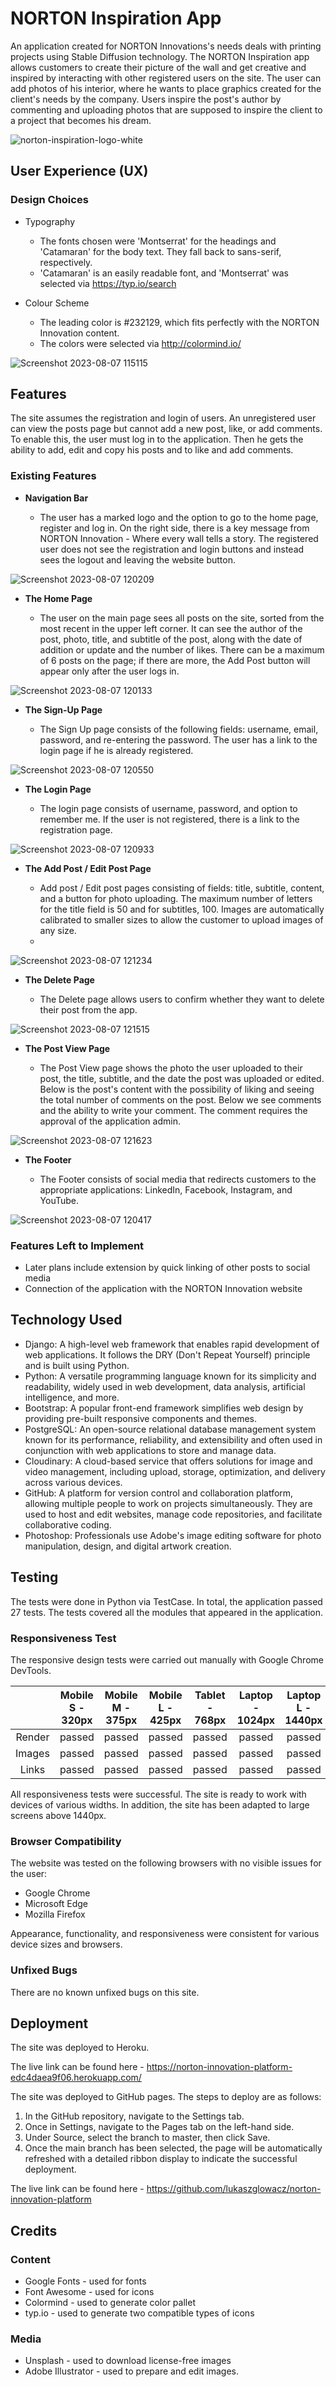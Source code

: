 # NORTON Inspiration App
An application created for NORTON Innovations's needs deals with printing projects using Stable Diffusion technology. The NORTON Inspiration app allows customers to create their picture of the wall and get creative and inspired by interacting with other registered users on the site. The user can add photos of his interior, where he wants to place graphics created for the client's needs by the company. Users inspire the post's author by commenting and uploading photos that are supposed to inspire the client to a project that becomes his dream.

![norton-inspiration-logo-white](https://github.com/lukaszglowacz/norton-innovation-platform/assets/119242394/d8e8e0a6-67ef-465d-b112-8ddf084c74d8)

## User Experience (UX)

### Design Choices
- Typography
  - The fonts chosen were 'Montserrat' for the headings and 'Catamaran' for the body text. They fall back to sans-serif, respectively.
  - 'Catamaran' is an easily readable font, and 'Montserrat' was selected via https://typ.io/search
  
- Colour Scheme
  - The leading color is #232129, which fits perfectly with the NORTON Innovation content.
  - The colors were selected via http://colormind.io/

![Screenshot 2023-08-07 115115](https://github.com/lukaszglowacz/norton-innovation-platform/assets/119242394/defff055-255c-4706-bc91-013d44aa2137)

## Features
The site assumes the registration and login of users. An unregistered user can view the posts page but cannot add a new post, like, or add comments. To enable this, the user must log in to the application. Then he gets the ability to add, edit and copy his posts and to like and add comments.

### Existing Features

 - **Navigation Bar**
    
    - The user has a marked logo and the option to go to the home page, register and log in. On the right side, there is a key message from NORTON Innovation - Where every wall tells a story. The registered user does not see the registration and login buttons and instead sees the logout and leaving the website button.
  
 ![Screenshot 2023-08-07 120209](https://github.com/lukaszglowacz/norton-innovation-platform/assets/119242394/3d142239-d96d-4f7f-99ce-1c69937f6f88)

  - **The Home Page**

    - The user on the main page sees all posts on the site, sorted from the most recent in the upper left corner. It can see the author of the post, photo, title, and subtitle of the post, along with the date of addition or update and the number of likes. There can be a maximum of 6 posts on the page; if there are more, the Add Post button will appear only after the user logs in.
   
![Screenshot 2023-08-07 120133](https://github.com/lukaszglowacz/norton-innovation-platform/assets/119242394/8e428171-e61c-4e25-9940-48afde738232)

  - **The Sign-Up Page**

    - The Sign Up page consists of the following fields: username, email, password, and re-entering the password. The user has a link to the login page if he is already registered.

![Screenshot 2023-08-07 120550](https://github.com/lukaszglowacz/norton-innovation-platform/assets/119242394/1752a74e-9257-4fde-a165-36fa0c265c40)

  - **The Login Page**

    - The login page consists of username, password, and option to remember me. If the user is not registered, there is a link to the registration page.
   
![Screenshot 2023-08-07 120933](https://github.com/lukaszglowacz/norton-innovation-platform/assets/119242394/89053592-74b2-427a-8a19-dd4061e2421b)

  - **The Add Post / Edit Post Page**

    - Add post / Edit post pages consisting of fields: title, subtitle, content, and a button for photo uploading. The maximum number of letters for the title field is 50 and for subtitles, 100. Images are automatically calibrated to smaller sizes to allow the customer to upload images of any size.
    - 
![Screenshot 2023-08-07 121234](https://github.com/lukaszglowacz/norton-innovation-platform/assets/119242394/5433da38-1e99-4521-92c8-56df3aa01aa2)

  - **The Delete Page**

    - The Delete page allows users to confirm whether they want to delete their post from the app.

![Screenshot 2023-08-07 121515](https://github.com/lukaszglowacz/norton-innovation-platform/assets/119242394/a55de6b6-6f3a-4f72-ac1a-f23305ed5e74)

- **The Post View Page**

    - The Post View page shows the photo the user uploaded to their post, the title, subtitle, and the date the post was uploaded or edited. Below is the post's content with the possibility of liking and seeing the total number of comments on the post. Below we see comments and the ability to write your comment. The comment requires the approval of the application admin.
 
![Screenshot 2023-08-07 121623](https://github.com/lukaszglowacz/norton-innovation-platform/assets/119242394/199fb24e-4ea8-4e8b-a8ec-15a09a6581dc)

  - **The Footer**
    
    - The Footer consists of social media that redirects customers to the appropriate applications: LinkedIn, Facebook, Instagram, and YouTube.

![Screenshot 2023-08-07 120417](https://github.com/lukaszglowacz/norton-innovation-platform/assets/119242394/749bd208-1118-49d0-8d7a-b9fa0a5d3f6d)

### Features Left to Implement
 
 - Later plans include extension by quick linking of other posts to social media
 - Connection of the application with the NORTON Innovation website

## Technology Used
 
 - Django: A high-level web framework that enables rapid development of web applications. It follows the DRY (Don't Repeat Yourself) principle and is built using Python.
 - Python: A versatile programming language known for its simplicity and readability, widely used in web development, data analysis, artificial intelligence, and more.
 - Bootstrap: A popular front-end framework simplifies web design by providing pre-built responsive components and themes.
 - PostgreSQL: An open-source relational database management system known for its performance, reliability, and extensibility and often used in conjunction with web applications to store and manage data.
 - Cloudinary: A cloud-based service that offers solutions for image and video management, including upload, storage, optimization, and delivery across various devices.
 - GitHub: A platform for version control and collaboration platform, allowing multiple people to work on projects simultaneously. They are used to host and edit websites, manage code repositories, and facilitate collaborative coding.
 - Photoshop: Professionals use Adobe's image editing software for photo manipulation, design, and digital artwork creation.
 

## Testing

The tests were done in Python via TestCase. In total, the application passed 27 tests. The tests covered all the modules that appeared in the application.

### Responsiveness Test

The responsive design tests were carried out manually with Google Chrome DevTools.

|  | Mobile S - 320px | Mobile M - 375px | Mobile L - 425px | Tablet - 768px | Laptop - 1024px | Laptop L - 1440px | 4K - 2560px |
| :---: | :---: | :---: | :---: | :---: | :---: | :---: | :---: |
| Render | passed | passed | passed | passed | passed | passed | passed |
| Images | passed | passed | passed | passed | passed | passed | passed |
| Links | passed | passed | passed | passed | passed | passed | passed |

All responsiveness tests were successful. The site is ready to work with devices of various widths. In addition, the site has been adapted to large screens above 1440px.

### Browser Compatibility

The website was tested on the following browsers with no visible issues for the user:
- Google Chrome
- Microsoft Edge
- Mozilla Firefox
 
Appearance, functionality, and responsiveness were consistent for various device sizes and browsers.

### Unfixed Bugs

There are no known unfixed bugs on this site.

## Deployment

The site was deployed to Heroku.

The live link can be found here - https://norton-innovation-platform-edc4daea9f06.herokuapp.com/

The site was deployed to GitHub pages. The steps to deploy are as follows:

1. In the GitHub repository, navigate to the Settings tab.
2. Once in Settings, navigate to the Pages tab on the left-hand side.
3. Under Source, select the branch to master, then click Save.
4. Once the main branch has been selected, the page will be automatically refreshed with a detailed ribbon display to indicate the successful deployment.

The live link can be found here - https://github.com/lukaszglowacz/norton-innovation-platform
## Credits

### Content
  - Google Fonts - used for fonts
  - Font Awesome - used for icons
  - Colormind - used to generate color pallet
  - typ.io - used to generate two compatible types of icons
  
### Media
  - Unsplash - used to download license-free images
  - Adobe Illustrator - used to prepare and edit images.
